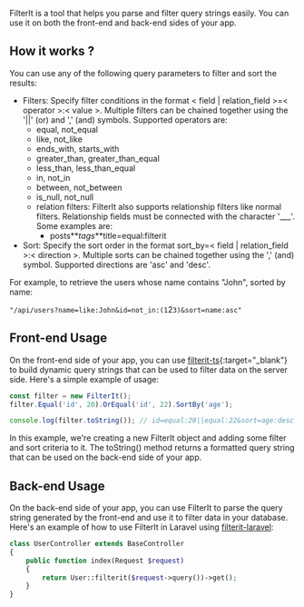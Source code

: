 FilterIt is a tool that helps you parse and filter query strings easily. You can use it on both the front-end and back-end sides of your app.

## How it works ?

You can use any of the following query parameters to filter and sort the results:

- Filters: Specify filter conditions in the format < field | relation_field >=< operator >:< value >. Multiple filters can be chained together using
  the '||' (or) and ',' (and) symbols. Supported operators are:
  - equal, not_equal
  - like, not_like
  - ends_with, starts_with
  - greater_than, greater_than_equal
  - less_than, less_than_equal
  - in, not_in
  - between, not_between
  - is_null, not_null
  - relation filters: FilterIt also supports relationship filters like normal filters. Relationship fields must be connected with the character '\_\_\_'. Some examples are:
    - posts**_tags_**title=equal:filterit
- Sort: Specify the sort order in the format sort_by=< field | relation_field >:< direction >. Multiple sorts can be chained together using the ',' (and)
  symbol. Supported directions are 'asc' and 'desc'.

For example, to retrieve the users whose name contains "John", sorted by name:

`"/api/users?name=like:John&id=not_in:(1`2`3)&sort=name:asc"`

## Front-end Usage

On the front-end side of your app, you can use [filterit-ts](https://github.com/FilterItTool/filterit-ts){:target="\_blank"} to build dynamic query strings that can be used to filter data on the server side. Here's a simple example of usage:

```javascript
const filter = new FilterIt();
filter.Equal('id', 20).OrEqual('id', 22).SortBy('age');

console.log(filter.toString()); // id=equal:20||equal:22&sort=age:desc
```

In this example, we're creating a new FilterIt object and adding some filter and sort criteria to it. The toString() method returns a formatted query string that can be used on the back-end side of your app.

## Back-end Usage

On the back-end side of your app, you can use FilterIt to parse the query string generated by the front-end and use it to filter data in your database. Here's an example of how to use FilterIt in Laravel using [filterit-laravel](https://github.com/FilterItTool/filterit-laravel):

```php
class UserController extends BaseController
{
    public function index(Request $request)
    {
        return User::filterit($request->query())->get();
    }
}

```
